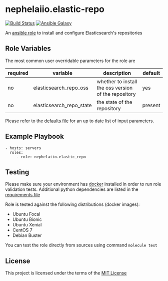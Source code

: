 # nephelaiio.elastic-repo

[![Build Status](https://github.com/nephelaiio/ansible-role-elastic-repo/actions/workflows/molecule.yml/badge.svg)](https://github.com/nephelaiio/ansible-role-elastic-repo/actions/workflows/molecule.yml)
[![Ansible Galaxy](http://img.shields.io/badge/ansible--galaxy-nephelaiio.elastic-repo.vim-blue.svg)](https://galaxy.ansible.com/nephelaiio/elastic-repo/)

An [ansible role](https://galaxy.ansible.com/nephelaiio/elastic_repo) to install and configure Elasticsearch's repositories

## Role Variables

The most common user overridable parameters for the role are

| required | variable | description | default |
| --- | --- | --- | --- |
| no | elasticsearch_repo_oss | whether to install the oss version of the repository | yes |
| no | elasticsearch_repo_state | the state of the repository | present |

Please refer to the [defaults file](/defaults/main.yml) for an up to date list of input parameters.

## Example Playbook

```
- hosts: servers
  roles:
     - role: nephelaiio.elastic_repo
```

## Testing

Please make sure your environment has [docker](https://www.docker.com) installed in order to run role validation tests. Additional python dependencies are listed in the [requirements file](https://github.com/nephelaiio/ansible-role-requirements/blob/master/requirements.txt)

Role is tested against the following distributions (docker images):
  * Ubuntu Focal
  * Ubuntu Bionic
  * Ubuntu Xenial
  * CentOS 7
  * Debian Buster

You can test the role directly from sources using command ` molecule test `

## License

This project is licensed under the terms of the [MIT License](/LICENSE)
